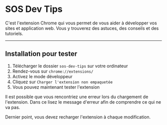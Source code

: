 # SOS Dev Tips

C'est l'extension Chrome qui vous permet de vous aider à développer vos sites et application web. Vous y trouverez des astuces, des conseils et des tutoriels.

---

## Installation pour tester

1. Télécharger le dossier `sos-dev-tips` sur votre ordinateur
2. Rendez-vous sur `chrome://extensions/`
3. Activez le mode développeur
4. Cliquez sur `Charger l'extension non empaquetée`
5. Vous pouvez maintenant tester l'extension

Il est possible que vous rencontriez une erreur lors du chargement de l'extension. Dans ce lisez le message d'erreur afin de comprendre ce qui ne va pas.

Dernier point, vous devez recharger l'extension à chaque modification.